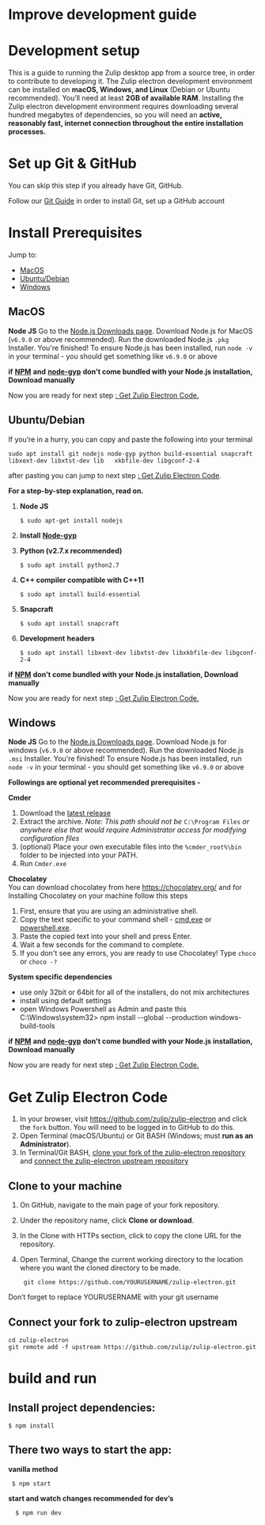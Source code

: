 # Improve development guide 

# Development setup

This is a guide to running the Zulip desktop app from a source tree, in order to contribute to developing it. The Zulip electron development environment can be installed on **macOS, Windows, and Linux** (Debian or Ubuntu recommended). You’ll need at least **2GB of available RAM**. Installing the Zulip electron development environment requires downloading several hundred megabytes of dependencies, so you will need an **active, reasonably fast, internet connection throughout the entire installation processes.**

# Set up Git & GitHub

You can skip this step if you already have Git, GitHub.

Follow our [Git Guide](https://zulip.readthedocs.io/en/latest/git/setup.html) in order to install Git, set up a GitHub account


# Install Prerequisites

Jump to:

- [MacOS](https://github.com/zulip/zulip-electron/blob/master/development.md#macos)
- [Ubuntu/Debian](https://github.com/zulip/zulip-electron/blob/master/development.md#ubuntudebian)
- [Windows](https://github.com/zulip/zulip-electron/blob/master/development.md#windows)


## MacOS


  **Node JS**
  Go to the [Node.js Downloads page](https://nodejs.org/en/download/). Download Node.js for MacOS (`v6.9.0` or above recommended). Run the downloaded Node.js `.pkg` Installer. You're finished! To ensure Node.js has been installed, run `node -v` in your terminal - you should get something like `v6.9.0` or above 


  **if** [**NPM**](https://www.npmjs.com/get-npm) **and** [**node-gyp**](https://github.com/nodejs/node-gyp#installation) **don't come bundled with your Node.js installation, Download manually** 


  Now you are ready for next step [: Get Zulip Electron Code.](https://github.com/zulip/zulip-electron/blob/master/development.md#get-zulip-electron-code)


## Ubuntu/Debian
  

If you’re in a hurry, you can copy and paste the following into your terminal

    sudo apt install git nodejs node-gyp python build-essential snapcraft libxext-dev libxtst-dev lib   xkbfile-dev libgconf-2-4         

after pasting you can jump to next step [: Get Zulip Electron Code](https://github.com/zulip/zulip-electron/blob/master/development.md#get-zulip-electron-code).


**For a step-by-step explanation, read on.**

1. **Node JS**

	`$ sudo apt-get install nodejs`

2. **Install** [**Node-gyp**](https://github.com/nodejs/node-gyp#installation) 

3. **Python (v2.7.x recommended)**

	`$ sudo apt install python2.7`

4. **C++ compiler compatible with C++11**

	`$ sudo apt install build-essential`
  
5. **Snapcraft**

	`$ sudo apt install snapcraft`

6. **Development** **headers**

	`$ sudo apt install libxext-dev libxtst-dev libxkbfile-dev libgconf-2-4`


**if** [**NPM**](https://www.npmjs.com/get-npm) **don't come bundled with your Node.js installation, Download manually** 


Now you are ready for next step [: Get Zulip Electron Code.](https://github.com/zulip/zulip-electron/blob/master/development.md#get-zulip-electron-code)


## Windows

  **Node JS**
  Go to the [Node.js Downloads page](https://nodejs.org/en/download/). Download Node.js for windows (`v6.9.0` or above recommended). Run the downloaded Node.js `.msi` Installer. You're finished! To ensure Node.js has been installed, run `node -v` in your terminal - you should get something like `v6.9.0` or above 
  

**Followings are optional yet recommended prerequisites -**

  **Cmder**   
  1. Download the [latest release](https://github.com/cmderdev/cmder/releases/)
  2. Extract the archive. *Note: This path should not be* `C:\Program Files` *or anywhere else that would require Administrator access for modifying configuration files*
  3. (optional) Place your own executable files into the `%cmder_root%\bin` folder to be injected into your PATH.
  4. Run `Cmder.exe`
    
  **Chocolatey**  
  You can download chocolatey from here https://chocolatey.org/ and for Installing Chocolatey on your machine follow this steps
  1. First, ensure that you are using an administrative shell.
  2. Copy the text specific to your command shell - [cmd.exe](https://chocolatey.org/install#install-with-cmdexe) or [powershell.exe](https://chocolatey.org/install#install-with-powershellexe).
  3. Paste the copied text into your shell and press Enter.
  4. Wait a few seconds for the command to complete.
  5. If you don't see any errors, you are ready to use Chocolatey! Type `choco` or `choco -?` 


**System specific dependencies**

- use only 32bit or 64bit for all of the installers, do not mix architectures
- install using default settings
- open Windows Powershell as Admin and paste this
    C:\Windows\system32> npm install --global --production windows-build-tools


**if** [**NPM**](https://www.npmjs.com/get-npm) **and** [**node-gyp**](https://github.com/nodejs/node-gyp#installation) **don't come bundled with your Node.js installation, Download manually** 

Now you are ready for next step [: Get Zulip Electron Code.](https://github.com/zulip/zulip-electron/blob/master/development.md#get-zulip-electron-code)


# Get Zulip Electron Code

1. In your browser, visit https://github.com/zulip/zulip-electron and click the `fork` button. You will need to be logged in to GitHub to do this.
2. Open Terminal (macOS/Ubuntu) or Git BASH (Windows; must **run as an Administrator**).
3. In Terminal/Git BASH, [clone your fork of the zulip-electron repository](https://github.com/zulip/zulip-electron/blob/master/development.md#clone-to-your-machine) and [connect the zulip-electron upstream repository](https://github.com/zulip/zulip-electron/blob/master/development.md#connect-your-fork-to-zulip-electron-upstream)


## Clone to your machine
  1. On GitHub, navigate to the main page of your fork repository.
  2. Under the repository name, click **Clone or download**.
  3. In the Clone with HTTPs section, click to copy the clone URL for the repository.
  4. Open Terminal, Change the current working directory to the location where you want the cloned directory to be made.

          git clone https://github.com/YOURUSERNAME/zulip-electron.git

Don’t forget to replace YOURUSERNAME with your git username


## Connect your fork to zulip-electron upstream

    cd zulip-electron
    git remote add -f upstream https://github.com/zulip/zulip-electron.git


# build and run


## Install project dependencies:
    $ npm install


## There two ways to start the app:

**vanilla method**

     $ npm start 

**start and watch changes recommended for dev’s**

      $ npm run dev
